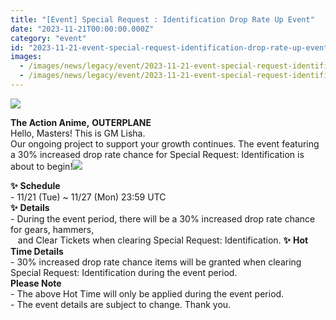 ```yaml
---
title: "[Event] Special Request : Identification Drop Rate Up Event"
date: "2023-11-21T00:00:00.000Z"
category: "event"
id: "2023-11-21-event-special-request-identification-drop-rate-up-event"
images:
  - /images/news/legacy/event/2023-11-21-event-special-request-identification-drop-rate-up-event/49745ac0012346ef820f9962e5dd43a1.webp
  - /images/news/legacy/event/2023-11-21-event-special-request-identification-drop-rate-up-event/6b149cbb94e5474db59ef677fdcac657_002.webp
---
```


![](/images/news/legacy/event/2023-11-21-event-special-request-identification-drop-rate-up-event/49745ac0012346ef820f9962e5dd43a1.webp)  
  
**The Action Anime,** **OUTERPLANE**  
Hello, Masters! This is GM Lisha.  
Our ongoing project to support your growth continues. The event featuring a 30% increased drop rate chance for Special Request: Identification is about to begin!![](/images/news/legacy/event/2023-11-21-event-special-request-identification-drop-rate-up-event/6b149cbb94e5474db59ef677fdcac657_002.webp)  
  
**✨** **Schedule**  
\- 11/21 (Tue) ~ 11/27 (Mon) 23:59 UTC  
**✨** **Details**  
\- During the event period, there will be a 30% increased drop rate chance for gears, hammers,  
   and Clear Tickets when clearing Special Request: Identification. **✨** **Hot Time Details**  
\- 30% increased drop rate chance items will be granted when clearing Special Request: Identification during the event period.  
**Please Note**  
\- The above Hot Time will only be applied during the event period.  
\- The event details are subject to change. Thank you.
